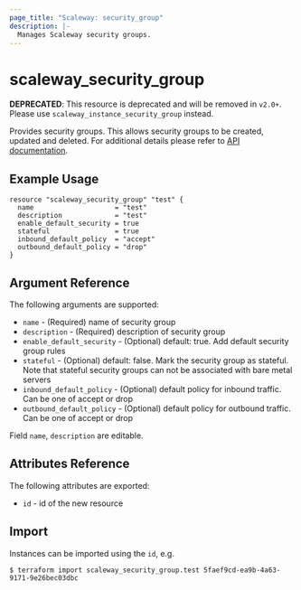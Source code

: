 ```yaml
---
page_title: "Scaleway: security_group"
description: |-
  Manages Scaleway security groups.
---
```


# scaleway_security_group

**DEPRECATED**: This resource is deprecated and will be removed in `v2.0+`.
Please use `scaleway_instance_security_group` instead.

Provides security groups. This allows security groups to be created, updated and deleted.
For additional details please refer to [API documentation](https://developer.scaleway.com/#security-groups).

## Example Usage

```hcl
resource "scaleway_security_group" "test" {
  name                    = "test"
  description             = "test"
  enable_default_security = true
  stateful                = true
  inbound_default_policy  = "accept"
  outbound_default_policy = "drop"
}
```

## Argument Reference

The following arguments are supported:

* `name` - (Required) name of security group
* `description` - (Required) description of security group
* `enable_default_security` - (Optional) default: true. Add default security group rules
* `stateful` - (Optional) default: false. Mark the security group as stateful. Note that stateful security groups can not be associated with bare metal servers
* `inbound_default_policy` - (Optional) default policy for inbound traffic. Can be one of accept or drop
* `outbound_default_policy` - (Optional) default policy for outbound traffic. Can be one of accept or drop

Field `name`, `description` are editable.

## Attributes Reference

The following attributes are exported:

* `id` - id of the new resource

## Import

Instances can be imported using the `id`, e.g.

```
$ terraform import scaleway_security_group.test 5faef9cd-ea9b-4a63-9171-9e26bec03dbc
```

